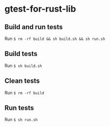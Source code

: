 # gtest-for-rust-lib

## Build and run tests
Run `$ rm -rf build && sh build.sh && sh run.sh`

## Build tests
Run `$ sh build.sh`

## Clean tests
Run `$ rm -rf build`

## Run tests
Run `$ sh run.sh`